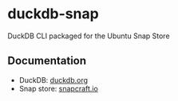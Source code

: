 # duckdb-snap
DuckDB CLI packaged for the Ubuntu Snap Store

## Documentation

* DuckDB: [duckdb.org](https://duckdb.org)
* Snap store: [snapcraft.io](https://snapcraft.io)
